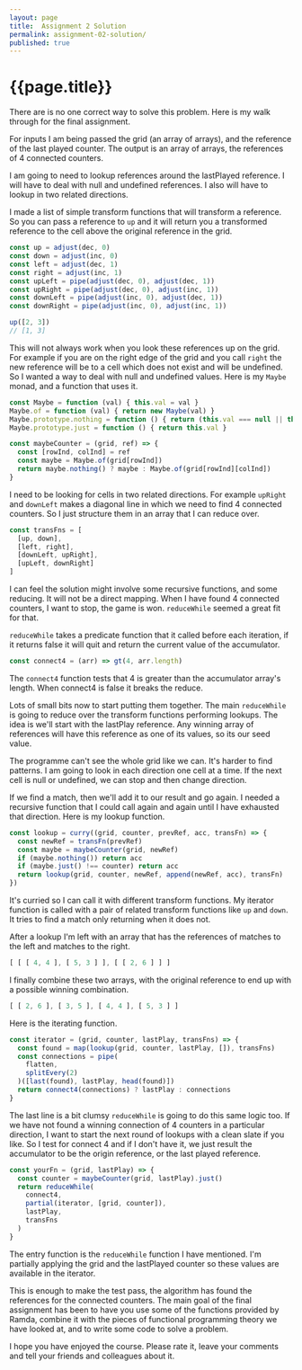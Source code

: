 ```yaml
---
layout: page
title:  Assignment 2 Solution
permalink: assignment-02-solution/
published: true
---
```


# {{page.title}}

There are is no one correct way to solve this problem. Here is my walk through for the final assignment.

For inputs I am being passed the grid (an array of arrays), and the reference of the last played counter. The output is an array of arrays, the references of 4 connected counters.

I am going to need to lookup references around the lastPlayed reference. I will have to deal with null and undefined references. I also will have to lookup in two related directions.

I made a list of simple transform functions that will transform a reference. So you can pass a reference to `up` and it will return you a transformed reference to the cell above the original reference in the grid.

```js
const up = adjust(dec, 0)
const down = adjust(inc, 0)
const left = adjust(dec, 1)
const right = adjust(inc, 1)
const upLeft = pipe(adjust(dec, 0), adjust(dec, 1))
const upRight = pipe(adjust(dec, 0), adjust(inc, 1))
const downLeft = pipe(adjust(inc, 0), adjust(dec, 1))
const downRight = pipe(adjust(inc, 0), adjust(inc, 1))

up([2, 3])
// [1, 3]
```

This will not always work when you look these references up on the grid. For example if you are on the right edge of the grid and you call `right` the new reference will be to a cell which does not exist and will be undefined. So I wanted a way to deal with null and undefined values. Here is my `Maybe` monad, and a function that uses it.

```js
const Maybe = function (val) { this.val = val }
Maybe.of = function (val) { return new Maybe(val) }
Maybe.prototype.nothing = function () { return (this.val === null || this.val === undefined) }
Maybe.prototype.just = function () { return this.val }

const maybeCounter = (grid, ref) => {
  const [rowInd, colInd] = ref
  const maybe = Maybe.of(grid[rowInd])
  return maybe.nothing() ? maybe : Maybe.of(grid[rowInd][colInd])
}
```

I need to be looking for cells in two related directions. For example `upRight` and `downLeft` makes a diagonal line in which we need to find 4 connected counters. So I just structure them in an array that I can reduce over.

```js
const transFns = [
  [up, down],
  [left, right],
  [downLeft, upRight],
  [upLeft, downRight]
]
```

I can feel the solution might involve some recursive functions, and some reducing. It will not be a direct mapping. When I have found 4 connected counters, I want to stop, the game is won. `reduceWhile` seemed a great fit for that.

`reduceWhile` takes a predicate function that it called before each iteration, if it returns false it will quit and return the current value of the accumulator.

```js
const connect4 = (arr) => gt(4, arr.length)
```

The `connect4` function tests that 4 is greater than the accumulator array's length. When connect4 is false it breaks the reduce.

Lots of small bits now to start putting them together. The main `reduceWhile` is going to reduce over the transform functions performing lookups. The idea is we'll start with the lastPlay reference. Any winning array of references will have this reference as one of its values, so its our seed value.

The programme can't see the whole grid like we can. It's harder to find patterns. I am going to look in each direction one cell at a time. If the next cell is null or undefined, we can stop and then change direction.

If we find a match, then we'll add it to our result and go again. I needed a recursive function that I could call again and again until I have exhausted that direction. Here is my lookup function.

```js
const lookup = curry((grid, counter, prevRef, acc, transFn) => {
  const newRef = transFn(prevRef)
  const maybe = maybeCounter(grid, newRef)
  if (maybe.nothing()) return acc
  if (maybe.just() !== counter) return acc
  return lookup(grid, counter, newRef, append(newRef, acc), transFn)
})
```

It's curried so I can call it with different transform functions. My iterator function is called with a pair of related transform functions like `up` and `down`. It tries to find a match only returning when it does not.

After a lookup I'm left with an array that has the references of matches to the left and matches to the right.

```js
[ [ [ 4, 4 ], [ 5, 3 ] ], [ [ 2, 6 ] ] ]
```

I finally combine these two arrays, with the original reference to end up with a possible winning combination.

```js
[ [ 2, 6 ], [ 3, 5 ], [ 4, 4 ], [ 5, 3 ] ]
```

Here is the iterating function.

```js
const iterator = (grid, counter, lastPlay, transFns) => {
  const found = map(lookup(grid, counter, lastPlay, []), transFns)
  const connections = pipe(
    flatten,
    splitEvery(2)
  )([last(found), lastPlay, head(found)])
  return connect4(connections) ? lastPlay : connections
}
```

The last line is a bit clumsy `reduceWhile` is going to do this same logic too. If we have not found a winning connection of 4 counters in a particular direction, I want to start the next round of lookups with a clean slate if you like. So I test for connect 4 and if I don't have it, we just result the accumulator to be the origin reference, or the last played reference.

```js
const yourFn = (grid, lastPlay) => {
  const counter = maybeCounter(grid, lastPlay).just()
  return reduceWhile(
    connect4,
    partial(iterator, [grid, counter]),
    lastPlay,
    transFns
  )
}
```

The entry function is the `reduceWhile` function I have mentioned. I'm partially applying the grid and the lastPlayed counter so these values are available in the iterator.

This is enough to make the test pass, the algorithm has found the references for the connected counters. The main goal of the final assignment has been to have you use some of the functions provided by Ramda, combine it with the pieces of functional programming theory we have looked at, and to write some code to solve a problem.

I hope you have enjoyed the course. Please rate it, leave your comments and tell your friends and colleagues about it.
